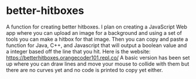 # better-hitboxes
A function for creating better hitboxes. I plan on creating a JavaScript Web app where you can upload an image for a background and using a set of tools you can make a hitbox for that image. Then you can copy and paste a function for Java, C++, and Javascript that will output a boolean value and a integer based off the line that you hit. 
Here is the website:
https://betterhitboxes.orangecoder101.repl.co/
A basic version has been set up where you can draw lines and move your mouse to collide with them but there are no curves yet and no code is printed to copy yet either.
